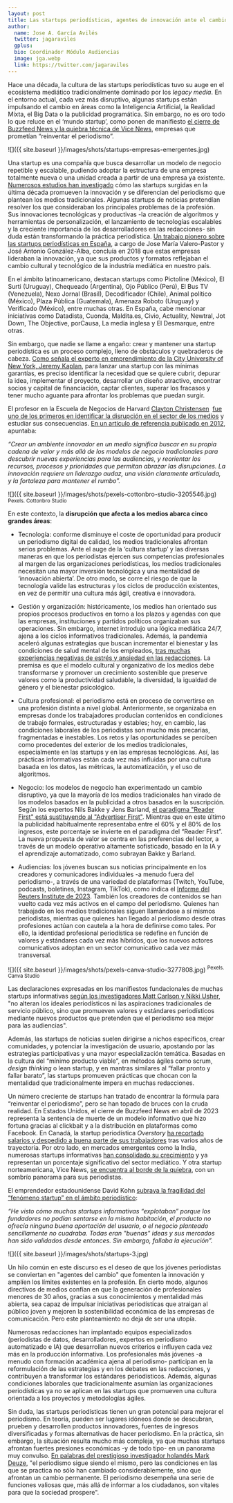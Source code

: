 ```yaml
---
layout: post
title: Las startups periodísticas, agentes de innovación ante el cambio disruptivo
author:
  name: Jose A. García Avilés
  twitter: jagaraviles
  gplus:  
  bio: Coordinador Módulo Audiencias
  image: jga.webp
  link: https://twitter.com/jagaraviles
---
```

Hace una década, la cultura de las startups periodísticas tuvo su auge en el ecosistema mediático tradicionalmente dominado por los *legacy* *media*. En el entorno actual, cada vez más disruptivo, algunas startups están impulsando el cambio en áreas como la Inteligencia Artificial, la Realidad Mixta, el Big Data o la publicidad programática. Sin embargo, no es oro todo lo que reluce en el ‘mundo startup’, como ponen de manifiesto [el cierre de Buzzfeed News y la quiebra técnica de Vice News](https://www.theguardian.com/commentisfree/2023/may/16/vice-bankruptcy-buzzfeed-news-dead-digital-age-revenue), empresas que prometían “reinventar el periodismo”.

![]({{ site.baseurl }}/images/shots/startups-empresas-emergentes.jpg)

Una startup es una compañía que busca desarrollar un modelo de negocio repetible y escalable, pudiendo adoptar la estructura de una empresa totalmente nueva o una unidad creada a partir de una empresa ya existente. [Numerosos estudios han investigado](https://reutersinstitute.politics.ox.ac.uk/our-research/survival-success) cómo las startups surgidas en la última década promueven la innovación y se diferencian del periodismo que plantean los medios tradicionales. Algunas startups de noticias pretendían resolver los que consideraban los principales problemas de la profesión. Sus innovaciones tecnológicas y productivas -la creación de algoritmos y herramientas de personalización, el lanzamiento de tecnologías escalables y la creciente importancia de los desarrolladores en las redacciones- sin duda están transformando la práctica periodística. [Un trabajo pionero sobre las startups periodísticas en España](https://dialnet.unirioja.es/servlet/articulo?codigo=6341534), a cargo de Jose María Valero-Pastor y José Antonio González-Alba, concluía en 2018 que estas empresas lideraban la innovación, ya que sus productos y formatos reflejaban el cambio cultural y tecnológico de la industria mediática en nuestro país.

En el ámbito latinoamericano, destacan startups como Pictoline (México), El Surti (Uruguay), Chequeado (Argentina), Ojo Público (Perú), El Bus TV (Venezuela), Nexo Jornal (Brasil), Decodificador (Chile), Animal político (México), Plaza Pública (Guatemala), Amenaza Roboto (Uruguay) y Verificado (México), entre muchas otras. En España, cabe mencionar iniciativas como Datadista, Cuonda, Maldita.es, Civio, Actuality, Newtral, Jot Down, The Objective, porCausa, La media inglesa y El Desmarque, entre otras.

Sin embargo, que nadie se llame a engaño: crear y mantener una startup periodística es un proceso complejo, lleno de obstáculos y quebraderos de cabeza. [Como señala el experto en emprendimiento de la City University of New York, Jeremy Kaplan](https://ijnet.org/es/resource/siete-desaf%C3%ADos-la-hora-de-fundar-una-startup), para lanzar una startup con las mínimas garantías, es preciso identificar la necesidad que se quiere cubrir, depurar la idea, implementar el proyecto, desarrollar un diseño atractivo, encontrar socios y capital de financiación, captar clientes, superar los fracasos y tener mucho aguante para afrontar los problemas que puedan surgir.

El profesor en la Escuela de Negocios de Harvard [Clayton Christensen](https://claytonchristensen.com/)  [fue uno de los primeros en identificar la disrupción en el sector de los medios](https://mip.umh.es/blog/2020/05/25/la-disrupci%C3%B3n-en-los-medios-de-comunicaci%C3%B3n-recordando-a-clayton-christensen/) y estudiar sus consecuencias. [En un artículo de referencia publicado en 2012](https://niemanreports.org/articles/breaking-news-en-espanol/), apuntaba:

_“Crear un ambiente innovador en un medio significa buscar en su propia cadena de valor y más allá de los modelos de negocio tradicionales para descubrir nuevas experiencias para las audiencias, y reorientar los recursos, procesos y prioridades que permitan abrazar las disrupciones. La innovación requiere un liderazgo audaz, una visión claramente articulada, y la fortaleza para mantener el rumbo”._

![]({{ site.baseurl }}/images/shots/pexels-cottonbro-studio-3205546.jpg)
<sup> Pexels. Cottonbro Studio

En este contexto, la **disrupción que afecta a los medios abarca cinco grandes áreas**:

- Tecnología: conforme disminuye el coste de oportunidad para producir un periodismo digital de calidad, los medios tradicionales afrontan serios problemas. Ante el auge de la ‘cultura startup’ y las diversas maneras en que los periodistas ejercen sus competencias profesionales al margen de las organizaciones periodísticas, los medios tradicionales necesitan una mayor inversión tecnológica y una mentalidad de ‘innovación abierta’. De otro modo, se corre el riesgo de que la tecnología valide las estructuras y los ciclos de producción existentes, en vez de permitir una cultura más ágil, creativa e innovadora.

- Gestión y organización: históricamente, los medios han orientado sus propios procesos productivos en torno a los plazos y agendas con que las empresas, instituciones y partidos políticos organizaban sus operaciones. Sin embargo, internet introdujo una lógica mediática 24/7, ajena a los ciclos informativos tradicionales. Además, la pandemia aceleró algunas estrategias que buscan incrementar el bienestar y las condiciones de salud mental de los empleados, [tras muchas experiencias negativas de estrés y ansiedad en las redacciones](https://www.tandfonline.com/doi/full/10.1080/21670811.2021.1942112). La premisa es que el modelo cultural y organizativo de los medios debe transformarse y promover un crecimiento sostenible que preserve valores como la productividad saludable, la diversidad, la igualdad de género y el bienestar psicológico.

- Cultura profesional: el periodismo está en proceso de convertirse en una profesión distinta a nivel global. Anteriormente, se organizaba en empresas donde los trabajadores producían contenidos en condiciones de trabajo formales, estructuradas y estables; hoy, en cambio, las condiciones laborales de los periodistas son mucho más precarias, fragmentadas e inestables. Los retos y las oportunidades se perciben como procedentes del exterior de los medios tradicionales, especialmente en las startups y en las empresas tecnológicas. Así, las prácticas informativas están cada vez más influidas por una cultura basada en los datos, las métricas, la automatización, y el uso de algoritmos.

- Negocio: los modelos de negocio han experimentado un cambio disruptivo, ya que la mayoría de los medios tradicionales han virado de los modelos basados en la publicidad a otros basados en la suscripción. Según los expertos Nils Bakke y Jens Barland, [el paradigma "Reader First" está sustituyendo al "Advertiser First"](https://journals.sagepub.com/doi/10.1177/21582440221094819). Mientras que en este último la publicidad habitualmente representaba entre el 60% y el 80% de los ingresos, este porcentaje se invierte en el paradigma del “Reader First”. La nueva propuesta de valor se centra en las preferencias del lector, a través de un modelo operativo altamente sofisticado, basado en la IA y el aprendizaje automatizado, como subrayan Bakke y Barland.

- Audiencias: los jóvenes buscan sus noticias principalmente en los creadores y comunicadores individuales -a menudo fuera del periodismo-, a través de una variedad de plataformas (Twitch, YouTube, podcasts, boletines, Instagram, TikTok), como indica el [Informe del Reuters Institute de 2023](https://reutersinstitute.politics.ox.ac.uk/journalism-media-and-technology-trends-and-predictions-2023). También los creadores de contenidos se han vuelto cada vez más activos en el campo del periodismo. Quienes han trabajado en los medios tradicionales siguen llamándose a sí mismos periodistas, mientras que quienes han llegado al periodismo desde otras profesiones actúan con cautela a la hora de definirse como tales. Por ello, la identidad profesional periodística se redefine en función de valores y estándares cada vez más híbridos, que los nuevos actores comunicativos adoptan en un sector comunicativo cada vez más transversal.

![]({{ site.baseurl }}/images/shots/pexels-canva-studio-3277808.jpg)
<sup> Pexels. Canva Studio

Las declaraciones expresadas en los manifiestos fundacionales de muchas startups informativas [según los investigadores Matt Carlson y Nikki Usher](https://www.tandfonline.com/doi/abs/10.1080/21670811.2015.1076344), "no alteran los ideales periodísticos ni las aspiraciones tradicionales de servicio público, sino que promueven valores y estándares periodísticos mediante nuevos productos que pretenden que el periodismo sea mejor para las audiencias".

Además, las startups de noticias suelen dirigirse a nichos específicos, crear comunidades, y potenciar la investigación de usuario, apostando por las estrategias participativas y una mayor especialización temática. Basadas en la cultura del “mínimo producto viable”, en métodos ágiles como scrum, *design thinking* o lean startup, y en mantras similares al “fallar pronto y fallar barato”, las startups promueven prácticas que chocan con la mentalidad que tradicionalmente impera en muchas redacciones.

Un número creciente de startups han tratado de encontrar la fórmula para “reinventar el periodismo”, pero se han topado de bruces con la cruda realidad. En Estados Unidos, el cierre de Buzzfeed News en abril de 2023 representa la sentencia de muerte de un modelo informativo que hizo fortuna gracias al clickbait y a la distribución en plataformas como Facebook. En Canadá, la startup periodística *Overstory* [ha recortado salarios y despedido a buena parte de sus trabajadores](https://www.theguardian.com/world/2023/feb/14/canadian-media-group-overstory-job-cuts) tras varios años de trayectoria. Por otro lado, en mercados emergentes como la India, numerosas startups informativas [han consolidado su crecimiento](https://reutersinstitute.politics.ox.ac.uk/our-research/digital-journalism-start-ups-india) y ya representan un porcentaje significativo del sector mediático. Y otra startup norteamericana, Vice News, [se encuentra al borde de la quiebra](https://www.nytimes.com/2023/05/01/business/media/vice-bankruptcy.html), con un sombrío panorama para sus periodistas.

El emprendedor estadounidense David Kohn [subraya la fragilidad del “fenómeno startup” en el ámbito periodístico](https://ijnet.org/es/story/lecciones-clave-para-todo-innovador-de-medios):

_“He visto cómo muchas startups informativas “explotaban” porque los fundadores no podían sentarse en la misma habitación, el producto no ofrecía ninguna buena aportación del usuario, o el negocio planteado sencillamente no cuadraba. Todas eran "buenas" ideas y sus mercados han sido validados desde entonces. Sin embargo, fallaba la ejecución”._

![]({{ site.baseurl }}/images/shots/startups-3.jpg)

Un hilo común en este discurso es el deseo de que los jóvenes periodistas se conviertan en "agentes del cambio" que fomenten la innovación y amplíen los límites existentes en la profesión. En cierto modo, algunos directivos de medios confían en que la generación de profesionales menores de 30 años, gracias a sus conocimientos y mentalidad más abierta, sea capaz de impulsar iniciativas periodísticas que atraigan al público joven y mejoren la sostenibilidad económica de las empresas de comunicación. Pero este planteamiento no deja de ser una utopía.

Numerosas redacciones han implantado equipos especializados (periodistas de datos, desarrolladores, expertos en periodismo automatizado e IA) que desarrollan nuevos criterios e influyen cada vez más en la producción informativa. Los profesionales más jóvenes -a menudo con formación académica ajena al periodismo- participan en la reformulación de las estrategias y en los debates en las redacciones, y contribuyen a transformar los estándares periodísticos. Además, algunas condiciones laborales que tradicionalmente asumían las organizaciones periodísticas ya no se aplican en las startups que promueven una cultura orientada a los proyectos y metodologías ágiles.

Sin duda, las startups periodísticas tienen un gran potencial para mejorar el periodismo. En teoría, pueden ser lugares idóneos donde se descubran, prueben y desarrollen productos innovadores, fuentes de ingresos diversificadas y formas alternativas de hacer periodismo. En la práctica, sin embargo, la situación resulta mucho más compleja, ya que muchas startups afrontan fuertes presiones económicas -y de todo tipo- en un panorama muy convulso. [En palabras del prestigioso investigador holandés Mark Deuze](https://journals.sagepub.com/doi/full/10.1177/2056305119857202), "el periodismo sigue siendo el mismo, pero las condiciones en las que se practica no sólo han cambiado considerablemente, sino que afrontan un cambio permanente. El periodismo desempeña una serie de funciones valiosas que, más allá de informar a los ciudadanos, son vitales para que la sociedad prospere".